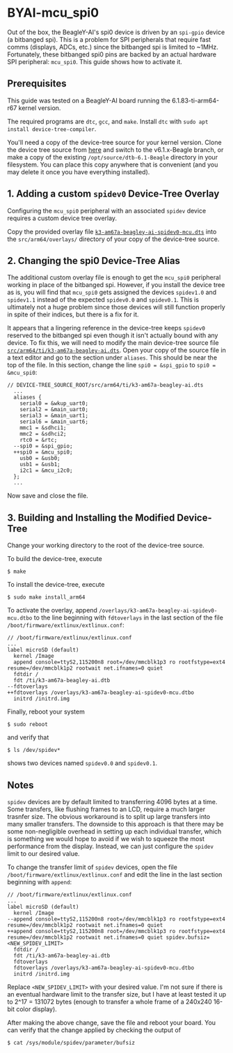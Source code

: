 # BYAI-mcu_spi0
Out of the box, the BeagleY-AI's spi0 device is driven by an `spi-gpio` device (a bitbanged spi). This is a problem for SPI peripherals that require fast comms (displays, ADCs, etc.) since the bitbanged spi is limited to ~1MHz. Fortunately, these bitbanged spi0 pins are backed by an actual hardware SPI peripheral: `mcu_spi0`. This  guide shows how to activate it.

## Prerequisites
This guide was tested on a BeagleY-AI board running the 6.1.83-ti-arm64-r67 kernel version.

The required programs are `dtc`, `gcc`, and `make`.
Install `dtc` with `sudo apt install device-tree-compiler`.

You'll need a copy of the device-tree source for your kernel version. Clone the device tree source from [here](https://openbeagle.org/beagleboard/BeagleBoard-DeviceTrees) and switch to the v6.1.x-Beagle branch, or make a copy of the existing `/opt/source/dtb-6.1-Beagle` directory in your filesystem. You can place this copy anywhere that is convenient (and you may delete it once you have everything installed).

## 1. Adding a custom `spidev0` Device-Tree Overlay
Configuring the `mcu_spi0` peripheral with an associated `spidev` device requires a custom device tree overlay.

Copy the provided overlay file [`k3-am67a-beagley-ai-spidev0-mcu.dts`](/k3-am67a-beagley-ai-spidev0-mcu.dts) into the `src/arm64/overlays/` directory of your copy of the device-tree source.

## 2. Changing the spi0 Device-Tree Alias
The additional custom overlay file is enough to get the `mcu_spi0` peripheral working in place of the bitbanged spi. However, if you install the device tree as is, you will find that `mcu_spi0` gets assigned the devices `spidev1.0` and `spidev1.1` instead of the expected  `spidev0.0` and  `spidev0.1`. This is ultimately not a huge problem since those devices will still function properly in spite of their indices, but there is a fix for it.

It appears that a lingering reference in the device-tree keeps `spidev0` reserved to the bitbanged spi even though it isn't actually bound with any device. To fix this, we will need to modify the main device-tree source file [`src/arm64/ti/k3-am67a-beagley-ai.dts`](/src/arm64/ti/k3-am67a-beagley-ai.dts).
Open your copy of the source file in a text editor and go to the section under `aliases`. This should be near the top of the file. In this section, change the line `spi0 = &spi_gpio` to `spi0 = &mcu_spi0`:
```
// DEVICE-TREE_SOURCE_ROOT/src/arm64/ti/k3-am67a-beagley-ai.dts
  ...
  aliases {
    serial0 = &wkup_uart0;
    serial2 = &main_uart0;
    serial3 = &main_uart1;
    serial6 = &main_uart6;
    mmc1 = &sdhci1;
    mmc2 = &sdhci2;
    rtc0 = &rtc;
  --spi0 = &spi_gpio;
  ++spi0 = &mcu_spi0;
    usb0 = &usb0;
    usb1 = &usb1;
    i2c1 = &mcu_i2c0;
  };
  ...
```
Now save and close the file.

## 3. Building and Installing the Modified Device-Tree
Change your working directory to the root of the device-tree source.

To build the device-tree, execute
```
$ make
```
To install the device-tree, execute
```
$ sudo make install_arm64
```
To activate the overlay, append `/overlays/k3-am67a-beagley-ai-spidev0-mcu.dtbo` to the line beginning with `fdtoverlays` in the last section of the file `/boot/firmware/extlinux/extlinux.conf`:  
```
// /boot/firmware/extlinux/extlinux.conf
...
label microSD (default)
  kernel /Image
  append console=ttyS2,115200n8 root=/dev/mmcblk1p3 ro rootfstype=ext4 resume=/dev/mmcblk1p2 rootwait net.ifnames=0 quiet
  fdtdir /
  fdt /ti/k3-am67a-beagley-ai.dtb
--fdtoverlays
++fdtoverlays /overlays/k3-am67a-beagley-ai-spidev0-mcu.dtbo
  initrd /initrd.img
```
Finally, reboot your system
```
$ sudo reboot
```
and verify that
```
$ ls /dev/spidev*
```
shows two devices named `spidev0.0` and `spidev0.1`.

## Notes
`spidev` devices are by default limited to transferring 4096 bytes at a time. Some transfers, like flushing frames to an LCD, require a much larger trasnfer size. The obvious workaround is to split up large transfers into many smaller transfers. The downside to this approach is that there may be some non-negligible overhead in setting up each individual transfer, which is something we would hope to avoid if we wish to squeeze the most performance from the display. Instead, we can just configure the `spidev` limit to our desired value.

To change the transfer limit of `spidev` devices, open the file `/boot/firmware/extlinux/extlinux.conf` and edit the line in the last section beginning with `append`:
```
// /boot/firmware/extlinux/extlinux.conf
...
label microSD (default)
  kernel /Image
--append console=ttyS2,115200n8 root=/dev/mmcblk1p3 ro rootfstype=ext4 resume=/dev/mmcblk1p2 rootwait net.ifnames=0 quiet
++append console=ttyS2,115200n8 root=/dev/mmcblk1p3 ro rootfstype=ext4 resume=/dev/mmcblk1p2 rootwait net.ifnames=0 quiet spidev.bufsiz=<NEW_SPIDEV_LIMIT>
  fdtdir /
  fdt /ti/k3-am67a-beagley-ai.dtb
  fdtoverlays
  fdtoverlays /overlays/k3-am67a-beagley-ai-spidev0-mcu.dtbo
  initrd /initrd.img
```
Replace `<NEW_SPIDEV_LIMIT>` with your desired value. I'm not sure if there is an eventual hardware limit to the transfer size, but I have at least tested it up to 2^17 = 131072 bytes (enough to transfer a whole frame of a 240x240 16-bit color display).

After making the above change, save the file and reboot your board. You can verify that the change applied by checking the output of
```
$ cat /sys/module/spidev/parameter/bufsiz
```
